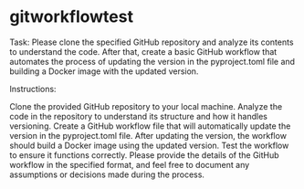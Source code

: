 # gitworkflowtest
Task: Please clone the specified GitHub repository and analyze its contents to understand the code. After that, create a basic GitHub workflow that automates the process of updating the version in the pyproject.toml file and building a Docker image with the updated version.

Instructions:

Clone the provided GitHub repository to your local machine.
Analyze the code in the repository to understand its structure and how it handles versioning.
Create a GitHub workflow file that will automatically update the version in the pyproject.toml file.
After updating the version, the workflow should build a Docker image using the updated version.
Test the workflow to ensure it functions correctly.
Please provide the details of the GitHub workflow in the specified format, and feel free to document any assumptions or decisions made during the process.